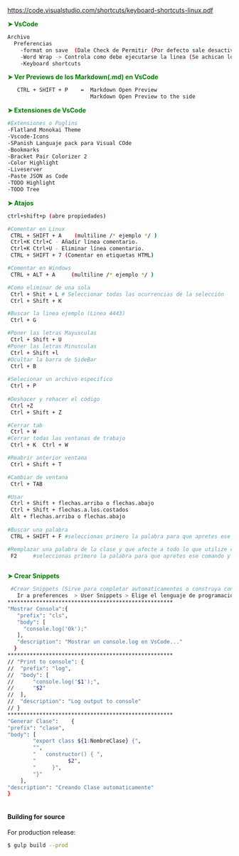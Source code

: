 https://code.visualstudio.com/shortcuts/keyboard-shortcuts-linux.pdf
 
 __<span style="color: green;">➤ VsCode  </span>__    
```sh
Archivo
  Preferencias
    -format on save  (Dale Check de Permitir (Por defecto sale desactivado) ) es para que tu texto se ordene
    -Word Wrap -> Controla como debe ejecutarse la linea (Se achican los parrafos)
    -Keyboard shortcuts

``` 
 __<span style="color: green;">➤ Ver Previews de los Markdown(.md) en VsCode </span>__
```sh
   CTRL + SHIFT + P    =  Markdown Open Preview
                          Markdown Open Preview to the side

``` 
 
 __<span style="color: green;">➤ Extensiones de VsCode  </span>__    
```sh
#Extensiones o Puglins
-Flatland Monokai Theme
-Vscode-Icons
-SPanish Languaje pack para Visual COde
-Bookmarks
-Bracket Pair Colorizer 2
-Color Highlight
-Liveserver
-Paste JSON as Code
-TODO Highlight
-TODO Tree
``` 

 __<span style="color: green;">➤ Atajos  </span>__    
```sh
ctrl+shift+p (abre propiedades) 

#Comentar en Linux
 CTRL + SHIFT + A    (multiline /* ejemplo */ ) 
 Ctrl+K Ctrl+C - Añadir línea comentario.
 Ctrl+K Ctrl+U - Eliminar línea comentario.
 CTRL + SHIFT + 7 (Comentar en etiquetas HTML)

#Comentar en Windows
 CTRL + ALT + A     (multiline /* ejemplo */ ) 

#Como eliminar de una sola
 Ctrl + Shit + L # Seleccionar todas las ocurrencias de la selección
 Ctrl + Shift + K

#Buscar la linea ejemplo (Linea 4443)
 Ctrl + G    

#Poner las letras Mayusculas
 Ctrl + Shift + U
#Poner las letras Minusculas
 Ctrl + Shift +l
#Ocultar la barra de SideBar
 Ctrl + B
  
#Selecionar un archivo especifico
 Ctrl + P
    
#Deshacer y rehacer el código
 Ctrl +Z
 Ctrl + Shift + Z

#Cerrar tab
 Ctrl + W       
#Cerrar todas las ventanas de trabajo
 Ctrl + K  Ctrl + W 

#Reabrir anterior ventana
 Ctrl + Shift + T   

#Cambiar de ventana
 Ctrl + TAB        

#Usar
 Ctrl + Shift + flechas.arriba o flechas.abajo
 Ctrl + Shift + flechas.a.los.costados
 Alt + flechas.arriba o flechas.abajo
 
#Buscar una palabra
 CTRL + SHIFT + F #seleccionas primero la palabra para que apretes ese comando)

#Remplazar una palabra de la clase y que afecte a todo lo que utilize con el
 F2     #seleccionas primero la palabra para que apretes ese comando y luego replanzas
 
``` 

__<span style="color: green;">➤ Crear Snippets  </span>__   
```sh
 #Crear Snippets (Sirve para completar automaticamentes o construya comando rapidos)
   Ir a preferences  > User Snippets > Elige el lenguaje de programacion para poder crear un comando por defecto para eso
****************************************************  
"Mostrar Consola":{
   "prefix": "cls",
   "body": [
     "console.log('Ok');"
   ],
   "description": "Mostrar un console.log en VsCode..."
  }
****************************************************  
// "Print to console": {
// 	"prefix": "log",
// 	"body": [
// 		"console.log('$1');",
// 		"$2"
// 	],
// 	"description": "Log output to console"
// }
****************************************************   
"Generar Clase":	{
"prefix": "clase",
"body": [
		"export class ${1:NombreClase} {",
		"",
		"   constructor() { ",
		"          $2",
		"     }",
		"}"
	],
"description": "Creando Clase automaticamente"
}
 
``` 

#### Building for source
For production release:
```sh
$ gulp build --prod
```

